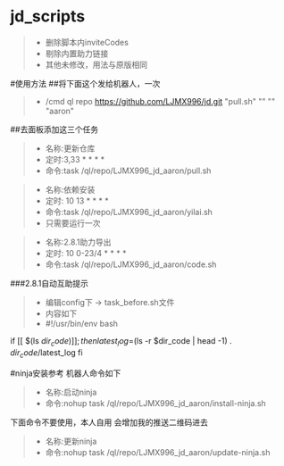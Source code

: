 # jd_scripts
> * 删除脚本内inviteCodes
> * 剔除内置助力链接
> * 其他未修改，用法与原版相同

#使用方法
##将下面这个发给机器人，一次

> * /cmd ql repo https://github.com/LJMX996/jd.git "pull.sh" "" "" "aaron"

##去面板添加这三个任务

> * 名称:更新仓库
> * 定时:3,33 * * * *
> * 命令:task /ql/repo/LJMX996_jd_aaron/pull.sh

> * 名称:依赖安装
> * 定时: 10 13 * * * *
> * 命令:task /ql/repo/LJMX996_jd_aaron/yilai.sh
> * 只需要运行一次

> * 名称:2.8.1助力导出
> * 定时: 10 0-23/4 * * * *
> * 命令:task /ql/repo/LJMX996_jd_aaron/code.sh

###2.8.1自动互助提示
> * 编辑config下 → task_before.sh文件
> * 内容如下
> * #!/usr/bin/env bash

if [[ $(ls $dir_code) ]]; then
    latest_log=$(ls -r $dir_code | head -1)
    . $dir_code/$latest_log
fi


#ninja安装参考
机器人命令如下

> * 名称:启动ninja
> * 命令:nohup task /ql/repo/LJMX996_jd_aaron/install-ninja.sh

下面命令不要使用，本人自用
会增加我的推送二维码进去
> * 名称:更新ninja
> * 命令:nohup task /ql/repo/LJMX996_jd_aaron/update-ninja.sh


